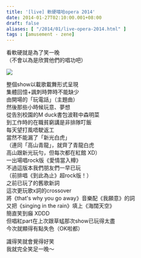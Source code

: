 ```yaml
---
title: '[live] 軟硬嘻哈opera 2014'
date: 2014-01-27T02:10:00.001+08:00
draft: false
aliases: [ "/2014/01/live-opera-2014.html" ]
tags : [amusement - zene]
---
```


看軟硬就是為了笑一晚  
（不會以為是欣賞他們的唱功吧）  

[![](https://4.bp.blogspot.com/-PynOvAsBTV4/XCi4V1kiJhI/AAAAAAAADeo/nTNtRzk342cunyM-xPsgsJhlAxdg79lIQCLcBGAs/s640/24.jpg)](https://4.bp.blogspot.com/-PynOvAsBTV4/XCi4V1kiJhI/AAAAAAAADeo/nTNtRzk342cunyM-xPsgsJhlAxdg79lIQCLcBGAs/s1600/24.jpg)

整個show以載歌載舞形式呈現  
集體回憶+諷刺時弊時不能缺少  
由開場的「玩電話」（主題曲）  
然後那些小時候玩意、夢想  
從告別校園的M duck書包波鞋中森明菜  
到工作時的在職貧窮講是非排隊叮飯  
每天望打風唔駛返工  
當然不能漏了「新光白虎」  
（連同「高山青龍」，就齊了青龍白虎  
高山跟新光玩勻，但每次都在紅館 XD）  
一出場唱rock版《愛情當入樽》  
不過這版本我們朋友們一早已玩  
（前排唱《到此為止》超rock版！）  
之前已玩了的舊歌新詞  
這次更玩歌x詞的crossover  
將《that's why you go away》音樂配《我願意》的詞  
又把《singing in the rain》填上《海闊天空》  
簡直笑到癲 XDDD  
但唱紅part在上次跟草蜢那次show已玩得太盡  
今次就顯得有點失色（OK啦都）  
  
識得笑就會覺得好笑  
我就完全笑足一晚～